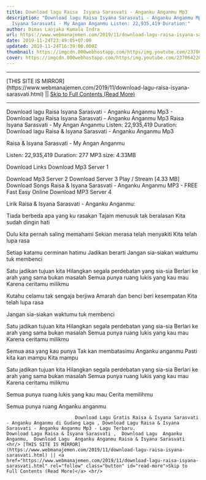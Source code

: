 ```yaml
---
title: Download lagu Raisa  Isyana Sarasvati - Anganku Anganmu Mp3
description: "Download lagu Raisa Isyana Sarasvati - Anganku Anganmu Mp3 Raisa
  Isyana Sarasvati - My Angan Anganmu Listen: 22,935,419 Duration:"
author: Dimas Lanjaka Kumala Indra
url: https://www.webmanajemen.com/2019/11/download-lagu-raisa-isyana-sarasvati.html
date: 2019-11-24T23:49:05+07:00
updated: 2019-11-24T16:39:00.000Z
thumbnail: https://imgcdn.000webhostapp.com/https/img.youtube.com/237064220d357dbb8a8ec02aa1c79655.jpeg
cover: https://imgcdn.000webhostapp.com/https/img.youtube.com/237064220d357dbb8a8ec02aa1c79655.jpeg
---
```


<hr/> [THIS SITE IS MIRROR](https://www.webmanajemen.com/2019/11/download-lagu-raisa-isyana-sarasvati.html) || <a href="https://www.webmanajemen.com/2019/11/download-lagu-raisa-isyana-sarasvati.html" rel="follow" class="button" id="read-more">Skip to Full Contents (Read More)</a> <hr/> Download lagu Raisa  Isyana Sarasvati - Anganku Anganmu Mp3 - Download lagu Raisa Isyana Sarasvati - Anganku Anganmu Mp3 Raisa Isyana Sarasvati - My Angan Anganmu Listen: 22,935,419 Duration: Download lagu Raisa & Isyana Sarasvati - Anganku Anganmu Mp3

  Raisa & Isyana Sarasvati - My Angan Anganmu 

  Listen: 22,935,419 
  Duration: 277 
  MP3 size: 4.33MB 

  Download Links 
  Download Mp3 Server 1 

  Download Mp3 Server 2 
  Download Server 3 
  Play / Stream [4.33 MB] Download Songs Raisa & Isyana Sarasvati - Anganku Anganmu MP3 - FREE Fast Easy Online 
  Download MP3 Server 4 


                             
Lirik Raisa & Isyana Sarasvati - Anganku Anganmu:
                             
Tiada berbeda apa yang ku rasakan
  Tajam menusuk tak beralasan
  Kita sudah dingin hati
  
  Dulu kita pernah saling memahami
  Sekian merasa telah menyakiti
  Kita telah lupa rasa
  
  Setiap katamu cerminan hatimu
  Jadikan berarti
  Jangan sia-siakan waktumu tuk membenci
  
  Satu jadikan tujuan kita
  Hilangkan segala perdebatan yang sia-sia
  Berlari ke arah yang sama bukan masalah
  Semua punya ruang lukis yang kau mau
  Karena ceritamu milikmu
  
  Kutahu celamu tak sengaja berjiwa
  Amarah dan benci beri kesempatan
  Kita telah lupa rasa
  
  Jangan sia-siakan waktumu tuk membenci
  
  Satu jadikan tujuan kita
  Hilangkan segala perdebatan yang sia-sia
  Berlari ke arah yang sama bukan masalah
  Semua punya ruang lukis yang kau mau
  Karena ceritamu milikmu
  
  Semua asa yang kau punya
  Tak kan membatasimu
  Anganku anganmu
  Pasti kita kan mampu
  Kita mampu
  
  Satu jadikan tujuan kita
  Hilangkan segala perdebatan yang sia-sia
  Berlari ke arah yang sama bukan masalah
  Semua punya ruang lukis yang kau mau
  Karena ceritamu milikmu
  
  Semua punya ruang lukis yang kau mau
  Cerita memilihmu
  
  Semua punya ruang
  Anganku anganmu                                 
                                 
                             Download Lagu Gratis Raisa & Isyana Sarasvati - Anganku Anganmu di Gudang Lagu , Download Lagu Raisa & Isyana Sarasvati - Anganku Anganmu Mp3 - Lagu Terbaru.                                                         Download Lagu Raisa & Isyana Sarasvati ,  Download Lagu  Anganku Anganmu,  Download Lagu  Anganku Anganmu Raisa & Isyana Sarasvati <hr/> [THIS SITE IS MIRROR](https://www.webmanajemen.com/2019/11/download-lagu-raisa-isyana-sarasvati.html) || <a href="https://www.webmanajemen.com/2019/11/download-lagu-raisa-isyana-sarasvati.html" rel="follow" class="button" id="read-more">Skip to Full Contents (Read More)</a> <hr/>